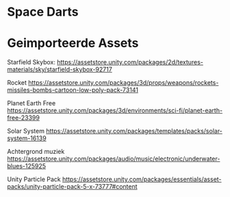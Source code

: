 # Space Darts

# Geimporteerde Assets

Starfield Skybox:
https://assetstore.unity.com/packages/2d/textures-materials/sky/starfield-skybox-92717

Rocket
https://assetstore.unity.com/packages/3d/props/weapons/rockets-missiles-bombs-cartoon-low-poly-pack-73141

Planet Earth Free
https://assetstore.unity.com/packages/3d/environments/sci-fi/planet-earth-free-23399

Solar System
https://assetstore.unity.com/packages/templates/packs/solar-system-16139

Achtergrond muziek
https://assetstore.unity.com/packages/audio/music/electronic/underwater-blues-125925

Unity Particle Pack
https://assetstore.unity.com/packages/essentials/asset-packs/unity-particle-pack-5-x-73777#content